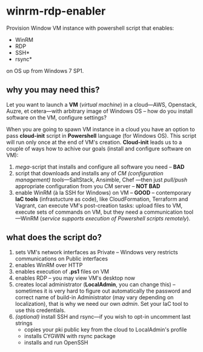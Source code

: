 # winrm-rdp-enabler
Provision Window VM instance with powershell script that enables:
 - WinRM
 - RDP
 - SSH*
 - rsync*

 on OS up from Windows 7 SP1.

## why you may need this?
Let you want to launch a **VM** (_virtual machine_) in a cloud&mdash;AWS, Openstack, Auzre,
et cetera&mdash;with arbitrary image of Windows OS &ndash; how do you install
software on the VM, configure settings?

When you are going to spawn VM instance in a cloud you have an option to pass
**cloud-init** script in **Powershell** language (for Windows OS). This script will
run only once at the end of VM's creation. **Cloud-init** leads us to a couple of ways how to achive our
goals (install and configure software on VM):

1. _mega_-script that installs and configure all software you need &ndash; **BAD**
2. script that downloads and installs any of _CM (configuration management) tools_&mdash;SaltStack, Ansimble, Chef
&mdash;then just _pull/push_ appropriate configuration from you CM server &ndash; **NOT BAD**
3. enable WinRM (à la SSH for Windows) on VM &ndash; **GOOD** &ndash;
contemporary **IaC tools** (infrastucture as code), like CloudFormation, Terraform and Vagrant,
can execute VM's post-creation tasks: upload files to VM, execute sets of commands on VM, but
they need a communication tool&mdash;WinRM (_service supports execution of Powershell scripts remotely_).

## what does the script do?

1. sets VM's network interfaces as Private &ndash; Windows very restricts communications on Public interfaces
2. enables WinRM over HTTP
3. enables execution of **.ps1** files on VM
4. enables RDP &ndash; you may view VM's desktop now
5. creates local administrator (**LocalAdmin**, you can change this) &ndash; sometimes it is very hard to figure out 
automatically the password and correct name of build-in Administrator (may vary depending on localization), that is
why we need our own _admin_. Set your IaC tool to use this credentials.
6. *(optional)* install SSH and rsync&mdash;if you wish to opt-in uncomment last strings
    - copies your pki public key from the cloud to LocalAdmin's profile
    - installs CYGWIN with rsync package
    - installs and run OpenSSH





